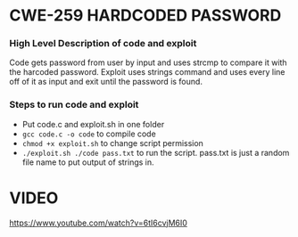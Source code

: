 # CWE-259 HARDCODED PASSWORD

### High Level Description of code and exploit
Code gets password from user by input and uses strcmp to compare it with the harcoded password. Exploit uses strings command and uses every line off of it as input and exit until the password is found.

### Steps to run code and exploit
- Put code.c and exploit.sh in one folder
- `gcc code.c -o code` to compile code
- `chmod +x exploit.sh` to change script permission
- `./exploit.sh ./code pass.txt` to run the script. pass.txt is just a random file name to put output of strings in.

# VIDEO
https://www.youtube.com/watch?v=6tI6cvjM6I0
